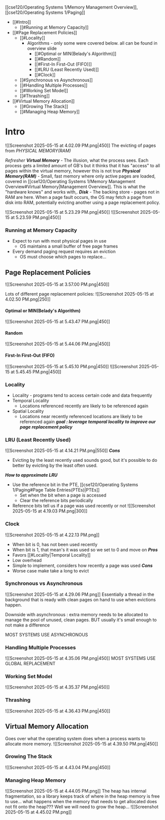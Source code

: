 [[cse120/Operating Systems 1/Memory Management Overview]], [[cse120/Operating Systems 1/Paging]]

- [[#Intro]]
	- [[#Running at Memory Capacity]]
- [[#Page Replacement Policies]]
	- [[#Locality]]
		- Algorithms - only some were covered below. all can be found in overview slide
			- [[#Optimal or MIN(Belady's Algorithm)]]
			- [[#Random]]
			- [[#First-In First-Out (FIFO)]]
			- [[#LRU (Least Recently Used)]]
			- [[#Clock]]
	- [[#Synchronous vs Asynchronous]]
	- [[#Handling Multiple Processes]]
	- [[#Working Set Model]]
	- [[#Thrashing]]
- [[#Virtual Memory Allocation]]
	- [[#Growing The Stack]]
	- [[#Managing Heap Memory]]

# Intro
![[Screenshot 2025-05-15 at 4.02.09 PM.png|450]]
The evicting of pages from *PHYSICAL MEMORY(RAM)*

*Refresher*
***Virtual Memory*** - The illusion, what the process sees. Each process gets a limited amount of GB's but it thinks that it has "access" to all pages within the virtual memory, however this is not true
***Physical Memory(RAM)*** - Small, fast memory where only active pages are loaded, covered in [[cse120/Operating Systems 1/Memory Management Overview#Virtual Memory|Management Overview]]. This is what the "hardware knows" and works with,.
***Disk*** - The backing store - pages not in RAM are here. When a page fault occurs, the OS may fetch a page from disk into RAM, potentially evicting another using a page replacement policy.

![[Screenshot 2025-05-15 at 5.23.29 PM.png|450]]
![[Screenshot 2025-05-15 at 5.23.59 PM.png|450]]

### Running at Memory Capacity
- Expect to run with most physical pages in use
	- OS maintains a small buffer of free page frames
- Every demand paging request requires an eviction
	- OS must choose which pages to replace...

## Page Replacement Policies
![[Screenshot 2025-05-15 at 3.57.00 PM.png|450]]

Lots of different page replacement policies:
![[Screenshot 2025-05-15 at 4.02.50 PM.png|250]]

#### Optimal or MIN(Belady's Algorithm)
![[Screenshot 2025-05-15 at 5.43.47 PM.png|450]]
#### Random
![[Screenshot 2025-05-15 at 5.44.06 PM.png|450]]
#### First-In First-Out (FIFO)
![[Screenshot 2025-05-15 at 5.45.10 PM.png|450]]
![[Screenshot 2025-05-15 at 5.45.45 PM.png|450]]
### Locality
- Locality - programs tend to access certain code and data frequently
- Temporal Locality
	- Locations referenced recently are likely to be referenced again
- Spatial Locality
	- Locations near recently referenced locations are likely to be referenced again
***goal : leverage temporal locality to improve our page replacement policy***

### LRU (Least Recently Used)
![[Screenshot 2025-05-15 at 4.14.21 PM.png|550]]
***Cons***
- Evicting by the least recently used sounds good, but it's possible to do better by evicting by the least often used.

***How to approximate LRU***
- Use the reference bit in the PTE, [[cse120/Operating Systems 1/Paging#Page Table Entries(PTEs)|PTEs]]
	- Set when the bit when a page is accessed
	- Clear the reference bits periodically
- Reference bits tell us if a page was used recently or not
![[Screenshot 2025-05-15 at 4.19.03 PM.png|300]]


### Clock
![[Screenshot 2025-05-15 at 4.22.13 PM.png]]
- When bit is 0, has not been used recently
- When bit is 1, that mean's it was used so we set to 0 and move on
***Pros***
- Favors [[#Locality|Temporal Locality]]
- Low overhead
- Simple to implement, considers how recently a page was used
***Cons***
- Worse case make take a long to evict


### Synchronous vs Asynchronous
![[Screenshot 2025-05-15 at 4.29.06 PM.png]]
Essentially a thread in the background that is ready with clean pages on hand to use when evictions happen.

Downside with asynchronous : extra memory needs to be allocated to manage the pool of unused, clean pages. BUT usually it's small enough to not make a difference

MOST SYSTEMS USE ASYNCHRONOUS

### Handling Multiple Processes
![[Screenshot 2025-05-15 at 4.35.06 PM.png|450]]
MOST SYSTEMS USE GLOBAL REPLACEMENT
### Working Set Model
![[Screenshot 2025-05-15 at 4.35.37 PM.png|450]]

### Thrashing
![[Screenshot 2025-05-15 at 4.36.43 PM.png|450]]


## Virtual Memory Allocation
Goes over what the operating system does when a process wants to allocate more memory.
![[Screenshot 2025-05-15 at 4.39.50 PM.png|450]]
### Growing The Stack
![[Screenshot 2025-05-15 at 4.43.04 PM.png|450]]

### Managing Heap Memory
![[Screenshot 2025-05-15 at 4.44.05 PM.png]]
The heap has internal fragmentation, so a library keeps track of where in the heap memory is free to use... what happens when the memory that needs to get allocated does not fit onto the heap??? Well we will need to grow the heap...
![[Screenshot 2025-05-15 at 4.45.02 PM.png]]

